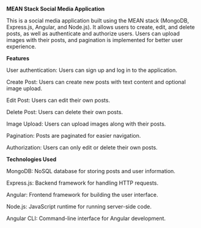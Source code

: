 __MEAN Stack Social Media Application__

This is a social media application built using the MEAN stack (MongoDB, Express.js, Angular, and Node.js). It allows users to create, edit, and delete posts, as well as authenticate and authorize users. Users can upload images with their posts, and pagination is implemented for better user experience.

__Features__

User authentication: Users can sign up and log in to the application.

Create Post: Users can create new posts with text content and optional image upload.

Edit Post: Users can edit their own posts.

Delete Post: Users can delete their own posts.

Image Upload: Users can upload images along with their posts.

Pagination: Posts are paginated for easier navigation.

Authorization: Users can only edit or delete their own posts.

__Technologies Used__

MongoDB: NoSQL database for storing posts and user information.

Express.js: Backend framework for handling HTTP requests.

Angular: Frontend framework for building the user interface.

Node.js: JavaScript runtime for running server-side code.

Angular CLI: Command-line interface for Angular development.
